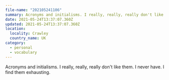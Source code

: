 ```yaml
---
file-name: "202105241106"
summary: Acronyms and initialisms. I really, really, really don't like them. I never have. I find them exhausting.
date: 2021-05-24T13:37:07.360Z
updated: 2021-05-24T13:37:07.360Z
location:
  locality: Crawley
  country_name: UK
category:
  - personal
  - vocabulary
---
```

Acronyms and initialisms. I really, really, really don't like them. I never have. I find them exhausting.
